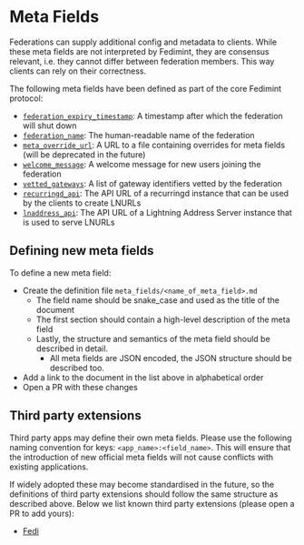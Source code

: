 # Meta Fields

Federations can supply additional config and metadata to clients. While these meta fields are not interpreted by
Fedimint, they are consensus relevant, i.e. they cannot differ between federation members. This way clients can rely on
their correctness.

The following meta fields have been defined as part of the core Fedimint protocol:

* [`federation_expiry_timestamp`](federation_expiry_timestamp.md): A timestamp after which the federation will shut down
* [`federation_name`](federation_name.md): The human-readable name of the federation
* [`meta_override_url`](meta_override_url.md): A URL to a file containing overrides for meta fields (will be deprecated in the future)
* [`welcome_message`](welcome_message.md): A welcome message for new users joining the federation
* [`vetted_gateways`](vetted_gateways.md): A list of gateway identifiers vetted by the federation
* [`recurringd_api`](recurringd_api.md): The API URL of a recurringd instance that can be used by the clients to create LNURLs
* [`lnaddress_api`](lnaddress_api.md): The API URL of a Lightning Address Server instance that is used to serve LNURLs

## Defining new meta fields

To define a new meta field:

* Create the definition file `meta_fields/<name_of_meta_field>.md`
  * The field name should be snake_case and used as the title of the document
  * The first section should contain a high-level description of the meta field
  * Lastly, the structure and semantics of the meta field should be described in detail.
    * All meta fields are JSON encoded, the JSON structure should be described too.
* Add a link to the document in the list above in alphabetical order
* Open a PR with these changes

## Third party extensions

Third party apps may define their own meta fields. Please use the following naming convention for keys:
`<app_name>:<field_name>`. This will ensure that the introduction of new official meta fields will not cause conflicts
with existing applications.

If widely adopted these may become standardised in the future, so the definitions of third party extensions should
follow the same structure as described above. Below we list known third party extensions (please open a PR to add
yours):

* [Fedi](https://fedibtc.github.io/fedi-docs/docs/fedi/meta_fields/federation-metadata-configurations)

